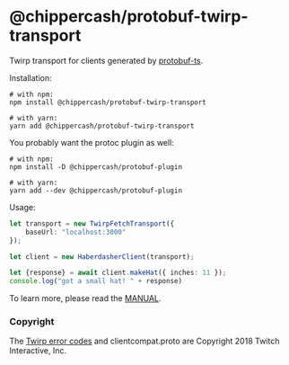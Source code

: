 @chippercash/protobuf-twirp-transport
============================

Twirp transport for clients generated by [protobuf-ts](https://github.com/timostamm/protobuf-ts/).

Installation:

```shell script
# with npm:
npm install @chippercash/protobuf-twirp-transport

# with yarn:
yarn add @chippercash/protobuf-twirp-transport
```

You probably want the protoc plugin as well: 
          
```shell script
# with npm:
npm install -D @chippercash/protobuf-plugin

# with yarn:
yarn add --dev @chippercash/protobuf-plugin
```


Usage:
```typescript
let transport = new TwirpFetchTransport({
    baseUrl: "localhost:3000"
});

let client = new HaberdasherClient(transport);

let {response} = await client.makeHat({ inches: 11 });
console.log("got a small hat! " + response)
```

To learn more, please read the [MANUAL](https://github.com/timostamm/protobuf-ts/blob/master/MANUAL.md#twirp-transport).   


### Copyright

The [Twirp error codes](https://github.com/timostamm/protobuf-ts/blob/master/packages/twirp-transport/src/twitch-twirp-error-code.ts) 
and clientcompat.proto are Copyright 2018 Twitch Interactive, Inc.
